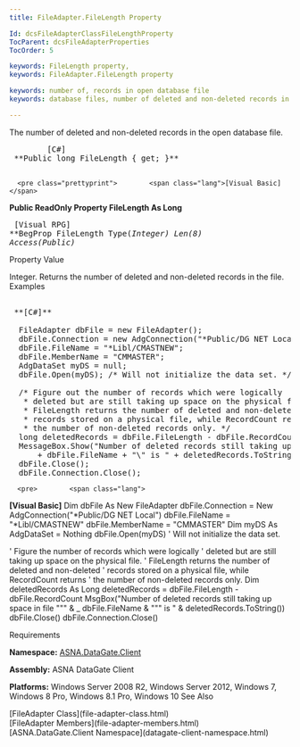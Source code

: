 ```yaml
---
title: FileAdapter.FileLength Property

Id: dcsFileAdapterClassFileLengthProperty
TocParent: dcsFileAdapterProperties
TocOrder: 5

keywords: FileLength property,
keywords: FileAdapter.FileLength property

keywords: number of, records in open database file
keywords: database files, number of deleted and non-deleted records in open file

---
```


The number of deleted and non-deleted records in the open database file. 
<pre class="prettyprint">        <span class="lang">[C#]</span>
 **Public long FileLength { get; }** 
      </pre>
      <pre class="prettyprint">        <span class="lang">[Visual Basic] </span>
 **Public ReadOnly Property FileLength As Long** 
      </pre>
      <pre class="prettyprint">
        <span class="lang">[Visual RPG]</span>
 **BegProp FileLength Type(*Integer) Len(8) Access(*Public)** 
      </pre>

Property Value

Integer. Returns the number of deleted and non-deleted records in the file. 
Examples

<pre>        <span class="lang">
 **[C#]** 
        </span>
  FileAdapter dbFile = new FileAdapter();
  dbFile.Connection = new AdgConnection("*Public/DG NET Local");
  dbFile.FileName = "*Libl/CMASTNEW";
  dbFile.MemberName = "CMMASTER";
  AdgDataSet myDS = null;
  dbFile.Open(myDS); /* Will not initialize the data set. */

  /* Figure out the number of records which were logically 
   * deleted but are still taking up space on the physical file.
   * FileLength returns the number of deleted and non-deleted 
   * records stored on a physical file, while RecordCount returns
   * the number of non-deleted records only. */
  long deletedRecords = dbFile.FileLength - dbFile.RecordCount;
  MessageBox.Show("Number of deleted records still taking up space in file \"" 
      + dbFile.FileName + "\" is " + deletedRecords.ToString());
  dbFile.Close();
  dbFile.Connection.Close();</pre>
      <pre>        <span class="lang">
 **[Visual Basic]** 
        </span>
  Dim dbFile As New FileAdapter
  dbFile.Connection = New AdgConnection("*Public/DG NET Local")
  dbFile.FileName = "*Libl/CMASTNEW"
  dbFile.MemberName = "CMMASTER"
  Dim myDS As AdgDataSet = Nothing
  dbFile.Open(myDS) ' Will not initialize the data set. 

  ' Figure the number of records which were logically 
  ' deleted but are still taking up space on the physical file.
  ' FileLength returns the number of deleted and non-deleted 
  ' records stored on a physical file, while RecordCount returns
  ' the number of non-deleted records only. 
  Dim deletedRecords As Long
  deletedRecords = dbFile.FileLength - dbFile.RecordCount
  MsgBox("Number of deleted records still taking up space in file """ &amp; _
      dbFile.FileName &amp; """ is " &amp; deletedRecords.ToString())
  dbFile.Close()
  dbFile.Connection.Close()
</pre>

Requirements

**Namespace:** [ASNA.DataGate.Client](datagate-client-namespace.html) 

**Assembly:** ASNA DataGate Client

**Platforms:** Windows Server 2008 R2, Windows Server 2012, Windows 7, Windows 8 Pro, Windows 8.1 Pro, Windows 10
See Also

<dl />
      [FileAdapter Class](file-adapter-class.html)
      <br />
      [FileAdapter Members](file-adapter-members.html)
      <br />
      [ASNA.DataGate.Client Namespace](datagate-client-namespace.html)  

